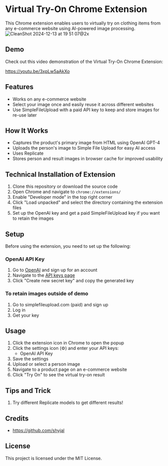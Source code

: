 # Virtual Try-On Chrome Extension

This Chrome extension enables users to virtually try on clothing items from any e-commerce website using AI-powered image processing.
![CleanShot 2024-12-13 at 19 51 07@2x](https://github.com/user-attachments/assets/85743d6d-51d1-4985-9819-f33006c77d87)

## Demo

Check out this video demonstration of the Virtual Try-On Chrome Extension:

https://youtu.be/3xpLw5aAkXo

## Features

- Works on any e-commerce website
- Select your image once and easily reuse it across different websites
- Use SimpleFileUpload with a paid API key to keep and store images for re-use later 

## How It Works

- Captures the product's primary image from HTML using OpenAI GPT-4
- Uploads the person's image to Simple File Upload for easy AI access
- Uses Replicate
- Stores person and result images in browser cache for improved usability


## Technical Installation of Extension

1. Clone this repository or download the source code
2. Open Chrome and navigate to `chrome://extensions/`
3. Enable "Developer mode" in the top right corner
4. Click "Load unpacked" and select the directory containing the extension files
5. Set up the OpenAI key and get a paid SimpleFileUpload key if you want to retain the images 

## Setup

Before using the extension, you need to set up the following:

### OpenAI API Key

1. Go to [OpenAI](https://platform.openai.com/signup) and sign up for an account
2. Navigate to the [API keys page](https://platform.openai.com/account/api-keys)
3. Click "Create new secret key" and copy the generated key

### To retain images outside of demo  

1. Go to simplefileupload.com (paid) and sign up 
2. Log in 
3. Get your key 

## Usage

1. Click the extension icon in Chrome to open the popup
2. Click the settings icon (⚙️) and enter your API keys:
   - OpenAI API Key
3. Save the settings
4. Upload or select a person image
5. Navigate to a product page on an e-commerce website
6. Click "Try On" to see the virtual try-on result

## Tips and Trick
   1. Try different Replicate models to get different results!

## Credits

- https://github.com/shyjal


## License

This project is licensed under the MIT License.
